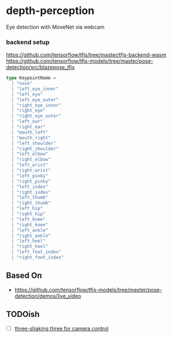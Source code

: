 # depth-perception
Eye detection with MoveNet via webcam

### backend setup

https://github.com/tensorflow/tfjs/tree/master/tfjs-backend-wasm
https://github.com/tensorflow/tfjs-models/tree/master/pose-detection/src/blazepose_tfjs

```ts
type KeypointName =
  | "nose"
  | "left_eye_inner"
  | "left_eye"
  | "left_eye_outer"
  | "right_eye_inner"
  | "right_eye"
  | "right_eye_outer"
  | "left_ear"
  | "right_ear"
  | "mouth_left"
  | "mouth_right"
  | "left_shoulder"
  | "right_shoulder"
  | "left_elbow"
  | "right_elbow"
  | "left_wrist"
  | "right_wrist"
  | "left_pinky"
  | "right_pinky"
  | "left_index"
  | "right_index"
  | "left_thumb"
  | "right_thumb"
  | "left_hip"
  | "right_hip"
  | "left_knee"
  | "right_knee"
  | "left_ankle"
  | "right_ankle"
  | "left_heel"
  | "right_heel"
  | "left_foot_index"
  | "right_foot_index"
```

## Based On

- https://github.com/tensorflow/tfjs-models/tree/master/pose-detection/demos/live_video

## TODOish

- [ ] [three-shaking three for camera control](https://github.com/yomotsu/camera-controls#important)
